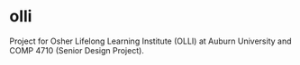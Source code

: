 olli
====

Project for Osher Lifelong Learning Institute (OLLI) at Auburn University and COMP 4710 (Senior Design Project).
